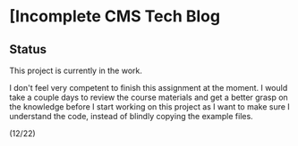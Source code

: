 # [Incomplete CMS Tech Blog

## Status

This project is currently in the work. 

I don't feel very competent to finish this assignment at the moment. I would take a couple days to review the course materials and get a better grasp on the knowledge before I start working on this project as I want to make sure I understand the code, instead of blindly copying the example files. 

(12/22) 